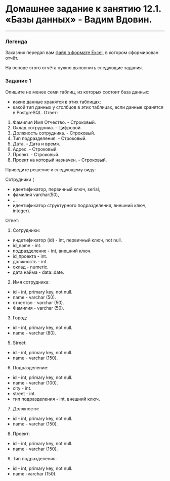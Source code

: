 # Домашнее задание к занятию 12.1. «Базы данных» - Вадим Вдовин.

---
### Легенда

Заказчик передал вам [файл в формате Excel](https://github.com/netology-code/sdb-homeworks/blob/main/resources/hw-12-1.xlsx), в котором сформирован отчёт. 

На основе этого отчёта нужно выполнить следующие задания.

### Задание 1

Опишите не менее семи таблиц, из которых состоит база данных:

- какие данные хранятся в этих таблицах;
- какой тип данных у столбцов в этих таблицах, если данные хранятся в PostgreSQL.
Ответ:
1. Фамилия Имя Отчество. - Строковый.
2. Оклад сотрудника. - Цифровой.
3. Должность сотрудника. - Строковый.
4. Тип подразделения. - Строковый.
5. Дата. - Дата и время.
6. Адрес. - Строковый.
7. Проэкт. - Строковый.
8. Проект на который назначен. - Строковый.

Приведите решение к следующему виду:

Сотрудники (

- идентификатор, первичный ключ, serial,
- фамилия varchar(50),
- ...
- идентификатор структурного подразделения, внешний ключ, integer).

Ответ:
1. Сотрудники:
- индетификатор (id) - int, первичный ключ, not null.
- id_name - int.
- подразделение - int, внешний ключ.
- id_проекта - int.
- должность - int.
- оклад - numeric.
- дата найма - data::date.

2. Имя сотрудника:
- id - int, primary key, not null.
- name - varchar (50).
- отчество - varchar (50).
- Фамилия - varchar (50).

3. Город:
- id - int, primary key, not null.
- name - varchar (80).

5. Street:
- id - int, primary key, not null.
- name - varchar (150).

6. Подразделение:
- id - int, primary key, not null.
- name - varchar (100).
- city - int.
- street - int.
- тип подразделения - int, внешний ключ.

7. Должности:
- id - int, primary key, not null.
- name - varchar (150).

8. Проект:
- id - int, primary key, not null.
- name - varchar (150).

9. Тип подразделения:
- id - int, primary key, not null.
- name -varchar (150).
